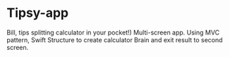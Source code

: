 # Tipsy-app
Bill, tips splitting calculator in your pocket!)
Multi-screen app.
Using MVC pattern, Swift Structure to create calculator Brain and exit result to second screen.
